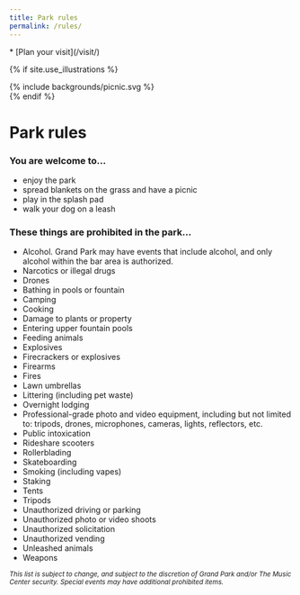 ```yaml
---
title: Park rules
permalink: /rules/
---
```


<nav markdown="1">
* [Plan your visit](/visit/)
</nav>

{% if site.use_illustrations %}
<style>
.girl {
  grid-column: -3/-1;
  grid-row: 1/5;
}
.girl svg {
  height: 20vmax;
  width: auto;
}
main h1 {
  grid-column: 2/-3;
}
main h1 + p {
  grid-column: 2/-3;
}
main > nav:first-child {
  grid-row-start: 1;
}
main > h1 + nav {
    grid-column-end: -3;
}
</style>

<div class="girl">
{% include backgrounds/picnic.svg %}
</div>
{% endif %}

Park rules
==========

### You are welcome to...

*   enjoy the park
*   spread blankets on the grass and have a picnic
*   play in the splash pad
*   walk your dog on a leash

<main markdown="1">


### These things are prohibited in the park…

*   Alcohol. Grand Park may have events that include alcohol, and only alcohol within the bar area is authorized.
*   Narcotics or illegal drugs
*   Drones
*   Bathing in pools or fountain
*   Camping
*   Cooking
*   Damage to plants or property
*   Entering upper fountain pools
*   Feeding animals
*   Explosives
*   Firecrackers or explosives
*   Firearms
*   Fires
*   Lawn umbrellas
*   Littering (including pet waste)
*   Overnight lodging
*   Professional-grade photo and video equipment, including but not limited to: tripods, drones, microphones, cameras, lights, reflectors, etc.
*   Public intoxication
*   Rideshare scooters
*   Rollerblading
*   Skateboarding
*   Smoking (including vapes)
*   Staking
*   Tents
*   Tripods
*   Unauthorized driving or parking
*   Unauthorized photo or video shoots
*   Unauthorized solicitation
*   Unauthorized vending
*   Unleashed animals
*   Weapons

<small><i>This list is subject to change, and subject to the discretion of Grand Park and/or The Music Center security. Special events may have additional prohibited items.</i></small>

</main>
